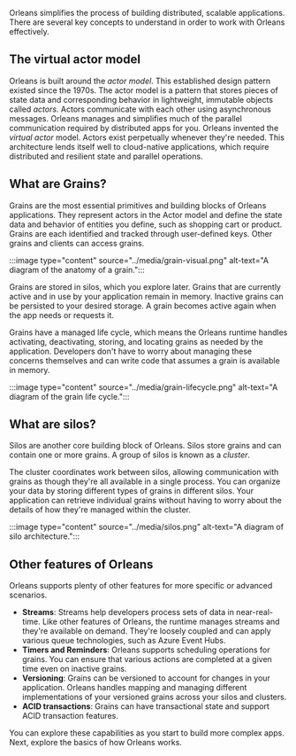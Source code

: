 Orleans simplifies the process of building distributed, scalable applications. There are several key concepts to understand in order to work with Orleans effectively.

## The virtual actor model

Orleans is built around the *actor model*. This established design pattern existed since the 1970s. The actor model is a pattern that stores pieces of state data and corresponding behavior in lightweight, immutable objects called *actors*. Actors communicate with each other using asynchronous messages. Orleans manages and simplifies much of the parallel communication required by distributed apps for you. Orleans invented the *virtual actor* model. Actors exist perpetually whenever they're needed. This architecture lends itself well to cloud-native applications, which require distributed and resilient state and parallel operations.

## What are Grains?

Grains are the most essential primitives and building blocks of Orleans applications. They represent actors in the Actor model and define the state data and behavior of entities you define, such as shopping cart or product. Grains are each identified and tracked through user-defined keys. Other grains and clients can access grains.

:::image type="content" source="../media/grain-visual.png" alt-text="A diagram of the anatomy of a grain.":::

Grains are stored in silos, which you explore later. Grains that are currently active and in use by your application remain in memory. Inactive grains can be persisted to your desired storage. A grain becomes active again when the app needs or requests it.

Grains have a managed life cycle, which means the Orleans runtime handles activating, deactivating, storing, and locating grains as needed by the application. Developers don't have to worry about managing these concerns themselves and can write code that assumes a grain is available in memory.

:::image type="content" source="../media/grain-lifecycle.png" alt-text="A diagram of the grain life cycle.":::

## What are silos?

Silos are another core building block of Orleans. Silos store grains and can contain one or more grains. A group of silos is known as a *cluster*.

The cluster coordinates work between silos, allowing communication with grains as though they're all available in a single process. You can organize your data by storing different types of grains in different silos. Your application can retrieve individual grains without having to worry about the details of how they're managed within the cluster.

:::image type="content" source="../media/silos.png" alt-text="A diagram of silo architecture.":::

## Other features of Orleans

Orleans supports plenty of other features for more specific or advanced scenarios.

- **Streams**: Streams help developers process sets of data in near-real-time. Like other features of Orleans, the runtime manages streams and they're available on demand. They're loosely coupled and can apply various queue technologies, such as Azure Event Hubs.
- **Timers and Reminders**: Orleans supports scheduling operations for grains. You can ensure that various actions are completed at a given time even on inactive grains.  
- **Versioning**: Grains can be versioned to account for changes in your application. Orleans handles mapping and managing different implementations of your versioned grains across your silos and clusters.
- **ACID transactions**: Grains can have transactional state and support ACID transaction features.

You can explore these capabilities as you start to build more complex apps. Next, explore the basics of how Orleans works.
